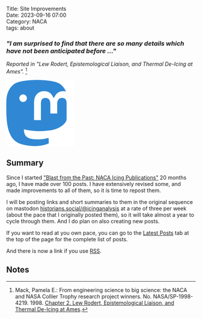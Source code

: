 Title: Site Improvements   
Date: 2023-09-16 07:00  
Category: NACA  
tags: about  

### _"I am surprised to find that there are so many details which have not been anticipated before ..."_ 
_Reported in "Lew Rodert, Epistemological Liaison, and Thermal De-Icing at Ames"._ [^1]  

![Mastodon logo, a stylized pachyderm with a letter M.](images%2Fmastodon_square.png)  

## Summary  

Since I started ["Blast from the Past: NACA Icing Publications"](https://icinganalysis.com) 
20 months ago, I have made over 100 posts. 
I have extensively revised some, and made improvements to all of them, so it is time to repost them. 

I will be posting links and short summaries to them in the original sequence on mastodon [historians.social/@icinganalysis](https://historians.social/@icinganalysis) 
at a rate of three per week (about the pace that I originally posted them), so it will take almost a year to cycle through them. 
And I do plan on also creating new posts.  

If you want to read at you own pace, you can go to the [Latest Posts](https://icinganalysis.com/archives.html) 
tab at the top of the page for the complete list of posts. 

And there is now a link if you use [RSS](https://icinganalysis.com/feeds/all.rss.xml).  

## Notes  

[^1]: Mack, Pamela E.: From engineering science to big science: the NACA and NASA Collier Trophy research project winners. No. NASA/SP-1998-4219. 1998. [Chapter 2. Lew Rodert, Epistemological Liaison, and Thermal De-Icing at Ames](https://history.nasa.gov/SP-4219/Chapter2.html).  


